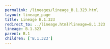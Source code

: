 ```yaml
---
permalink: /lineages/lineage_B.1.323.html
layout: lineage_page
title: Lineage B.1.323
redirect_to: ../lineage.html?lineage=B.1.323
lineage: B.1.323
parent: B.1
children: ['B.1.323']
---
```

